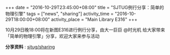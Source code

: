 
+++
date = "2016-10-29T23:45:00+08:00"
title = "SJTUG例行分享：简单的物理引擎"
tags = ["news", "sharing"]
activity_time = "2016-10-29T18:00:00+08:00"
activity_place = "Main Library E316"
+++

10月29日晚18:00将在新图E316进行例行分享，由大一巨巨 @时光机 给大家带来「简单的物理引擎」分享，欢迎大家来参与活动

**分享资料** : [sjtug/sharing](https://github.com/sjtug/sharing/tree/master/2016-10-16)
